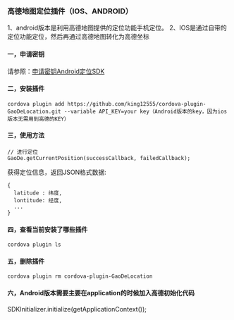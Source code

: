 ### 高德地图定位插件（IOS、ANDROID）
1、android版本是利用高德地图提供的定位功能手机定位。
2、IOS是通过自带的定位功能定位，然后再通过高德地图转化为高德坐标


#### 一，申请密钥
请参照：[申请密钥Android定位SDK](http://lbs.amap.com/api/android-location-sdk/guide/create-project/get-key/)

#### 二，安装插件

```
cordova plugin add https://github.com/king12555/cordova-plugin-GaoDeLocation.git --variable API_KEY=your key（Android版本的key，因为ios版本无需用到高德的KEY）

```

#### 三，使用方法

```
// 进行定位
GaoDe.getCurrentPosition(successCallback, failedCallback);
```

获得定位信息，返回JSON格式数据:

```
{
  latitude : 纬度,
  lontitude: 经度,
  ...
}
```  
#### 四，查看当前安装了哪些插件

```
cordova plugin ls
```

#### 五，删除插件

```
cordova plugin rm cordova-plugin-GaoDeLocation
```

#### 六，Android版本需要主要在application的时候加入高德初始化代码

SDKInitializer.initialize(getApplicationContext());







